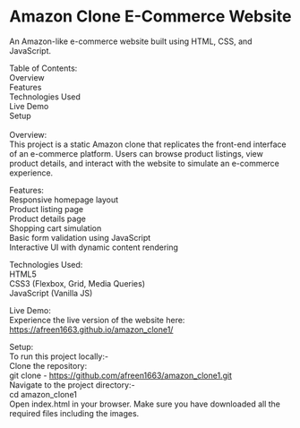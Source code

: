 # Amazon Clone E-Commerce Website
An Amazon-like e-commerce website built using HTML, CSS, and JavaScript.

Table of Contents: <br />
Overview <br />
Features <br />
Technologies Used <br />
Live Demo<br />
Setup<br />
<br />
Overview:<br />
This project is a static Amazon clone that replicates the front-end interface of an e-commerce platform. Users can browse product listings, view product details, and interact with the website to simulate an e-commerce experience.<br />

Features:<br />
Responsive homepage layout<br />
Product listing page<br />
Product details page<br />
Shopping cart simulation<br />
Basic form validation using JavaScript<br />
Interactive UI with dynamic content rendering<br />

Technologies Used: <br />
HTML5<br />
CSS3 (Flexbox, Grid, Media Queries)<br />
JavaScript (Vanilla JS)<br />

Live Demo:<br />
Experience the live version of the website here: https://afreen1663.github.io/amazon_clone1/ <br />

Setup:<br />
To run this project locally:- <br />
Clone the repository:<br />
git clone - https://github.com/afreen1663/amazon_clone1.git <br />
Navigate to the project directory:-<br />
cd amazon_clone1<br />
Open index.html in your browser. Make sure you have downloaded all the required files including the images.<br />
